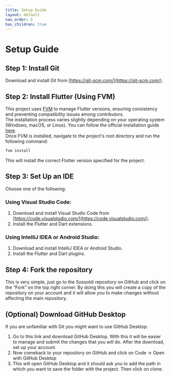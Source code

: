 ```yaml
---
title: Setup Guide
layout: default
nav_order: 5
has_children: true
---
```

# Setup Guide

## Step 1: Install Git

Download and install Git from [https://git-scm.com/](https://git-scm.com/).

## Step 2: Install Flutter (Using FVM)

This project uses [FVM](https://fvm.app/) to manage Flutter versions, ensuring consistency and preventing compatibility issues among contributors.<br />
The installation process varies slightly depending on your operating system (Windows, macOS, or Linux). You can follow the official installation guide [here](https://fvm.app/documentation/getting-started/installation).<br />
Once FVM is installed, navigate to the project's root directory and run the following command:

```sh
fvm install
```

This will install the correct Flutter version specified for the project.

## Step 3: Set Up an IDE

Choose one of the following:

### Using Visual Studio Code:

1. Download and install Visual Studio Code from [https://code.visualstudio.com/](https://code.visualstudio.com/).
2. Install the Flutter and Dart extensions.

### Using IntelliJ IDEA or Android Studio:

1. Download and install IntelliJ IDEA or Android Studio.
2. Install the Flutter and Dart plugins.

## Step 4: Fork the repository

This is very simple, just go to the Sossoldi repository on GitHub and click on the “Fork” on the top right corner. By doing this you will create a copy of the repository on your account and it will allow you to make changes without affecting the main repository.

## (Optional) Download GitHub Desktop

If you are unfamiliar with Git you might want to use GitHub Desktop.

1. Go to this link and download GitHub Desktop. With this it will be easier to manage and submit the changes that you will do. After the download, set up your account.
2. Now comeback to your repository on GitHub and click on Code -> Open with GitHub Desktop
3. This will open GitHub Desktop and it should ask you to add the path in which you want to save the folder with the project. Then click on clone.

